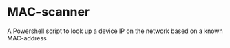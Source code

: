 # MAC-scanner
A Powershell script to look up a device IP on the network based on a known MAC-address
